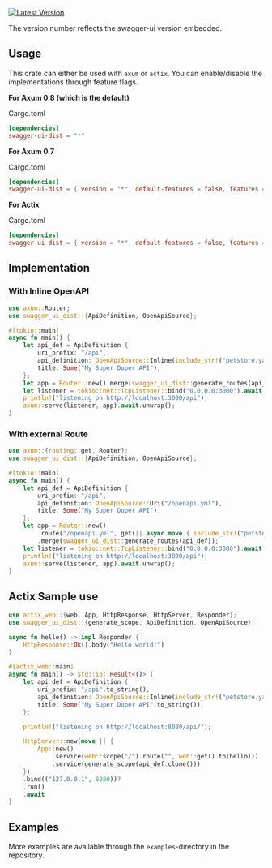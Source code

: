 [![Latest Version](https://img.shields.io/crates/v/swagger-ui-dist.svg)](https://crates.io/crates/swagger-ui-dist)

The version number reflects the swagger-ui version embedded.

## Usage

This crate can either be used with `axum` or `actix`. You can enable/disable the implementations through feature flags.

**For Axum 0.8 (which is the default)**

Cargo.toml
```toml
[dependencies]
swagger-ui-dist = "*"
```

**For Axum 0.7**

Cargo.toml
```toml
[dependencies]
swagger-ui-dist = { version = "*", default-features = false, features = ["with-axum-07"] }
```

**For Actix**

Cargo.toml
```toml
[dependencies]
swagger-ui-dist = { version = "*", default-features = false, features = ["with-actix"] }
```

## Implementation

### With Inline OpenAPI

```rust
use axum::Router;
use swagger_ui_dist::{ApiDefinition, OpenApiSource};

#[tokio::main]
async fn main() {
    let api_def = ApiDefinition {
        uri_prefix: "/api",
        api_definition: OpenApiSource::Inline(include_str!("petstore.yaml")),
        title: Some("My Super Duper API"),
    };
    let app = Router::new().merge(swagger_ui_dist::generate_routes(api_def));
    let listener = tokio::net::TcpListener::bind("0.0.0.0:3000").await.unwrap();
    println!("listening on http://localhost:3000/api");
    axum::serve(listener, app).await.unwrap();
}
```

### With external Route

```rust
use axum::{routing::get, Router};
use swagger_ui_dist::{ApiDefinition, OpenApiSource};

#[tokio::main]
async fn main() {
    let api_def = ApiDefinition {
        uri_prefix: "/api",
        api_definition: OpenApiSource::Uri("/openapi.yml"),
        title: Some("My Super Duper API"),
    };
    let app = Router::new()
        .route("/openapi.yml", get(|| async move { include_str!("petstore.yaml") }))
        .merge(swagger_ui_dist::generate_routes(api_def));
    let listener = tokio::net::TcpListener::bind("0.0.0.0:3000").await.unwrap();
    println!("listening on http://localhost:3000/api");
    axum::serve(listener, app).await.unwrap();
}
```

## Actix Sample use

```rust
use actix_web::{web, App, HttpResponse, HttpServer, Responder};
use swagger_ui_dist::{generate_scope, ApiDefinition, OpenApiSource};

async fn hello() -> impl Responder {
    HttpResponse::Ok().body("Hello world!")
}

#[actix_web::main]
async fn main() -> std::io::Result<()> {
    let api_def = ApiDefinition {
        uri_prefix: "/api".to_string(),
        api_definition: OpenApiSource::Inline(include_str!("petstore.yaml").to_string()),
        title: Some("My Super Duper API".to_string()),
    };

    println!("listening on http://localhost:8080/api/");

    HttpServer::new(move || {
        App::new()
            .service(web::scope("/").route("", web::get().to(hello)))
            .service(generate_scope(api_def.clone()))
    })
    .bind(("127.0.0.1", 8080))?
    .run()
    .await
}
```

## Examples

More examples are available through the `examples`-directory in the repository.